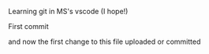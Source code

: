 Learning git in MS's vscode (I hope!)

First commit

and now the first change to this file uploaded or committed
